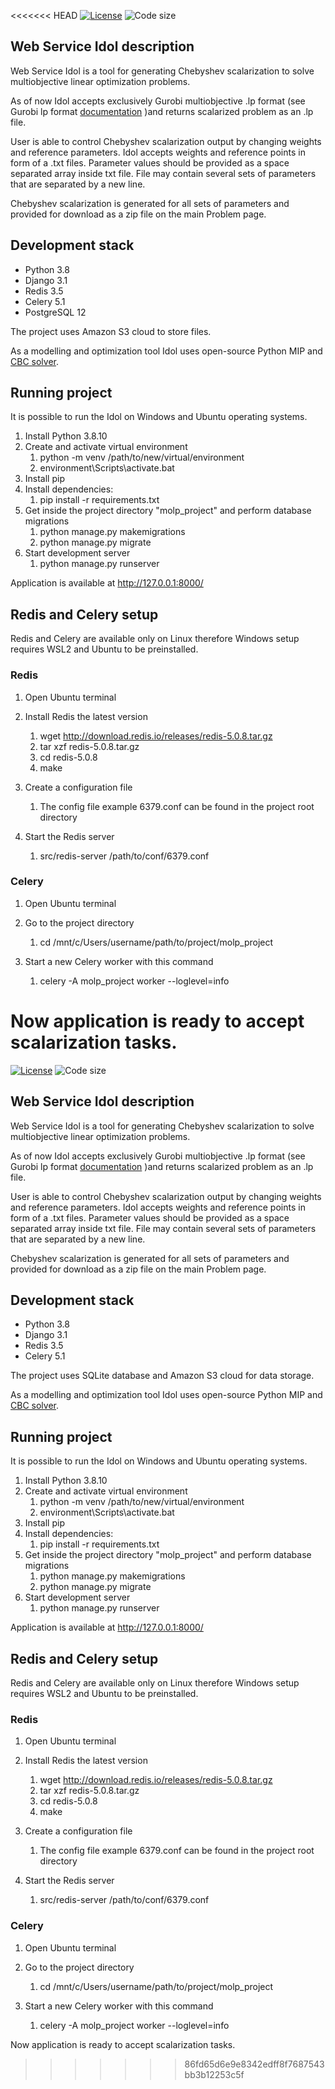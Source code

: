 <<<<<<< HEAD
[![License](https://img.shields.io/github/license/rhombicosi/molp_project)](LICENSE)
![Code size](https://img.shields.io/github/languages/code-size/rhombicosi/Idol)
## **Web Service Idol description**
Web Service Idol is a tool for generating Chebyshev scalarization to solve multiobjective linear optimization problems.

As of now Idol accepts exclusively Gurobi multiobjective .lp format (see Gurobi lp format [documentation](https://www.gurobi.com/documentation/9.0/refman/lp_format.html#format:LP) )and returns scalarized problem as an .lp file.

User is able to control Chebyshev scalarization output by changing weights and reference parameters.
Idol accepts weights and reference points in form of a .txt files. Parameter values should be provided as a space separated array inside txt file.
File may contain several sets of parameters that are separated by a new line.

Chebyshev scalarization is generated for all sets of parameters and provided for download as a zip file on the main Problem page.

## **Development stack**

* Python 3.8
* Django 3.1
* Redis 3.5
* Celery 5.1
* PostgreSQL 12

The project uses Amazon S3 cloud to store files.

As a modelling and optimization tool Idol uses open-source Python MIP and [CBC solver](https://github.com/coin-or/Cbc).

## **Running project**

It is possible to run the Idol on Windows and Ubuntu operating systems.

1.  Install Python 3.8.10
1.  Create and activate virtual environment 
    1.  python -m venv /path/to/new/virtual/environment
    1.  environment\Scripts\activate.bat
1.  Install pip
1.  Install dependencies:
    1.  pip install -r requirements.txt
1.  Get inside the project directory "molp_project" and perform database migrations
    1.  python manage.py makemigrations
    1.  python manage.py migrate
1.  Start development server
    1.  python manage.py runserver
    
Application is available at http://127.0.0.1:8000/

## **Redis and Celery setup**
Redis and Celery are available only on Linux therefore Windows setup requires WSL2 and Ubuntu to be preinstalled.

### **Redis**
1. Open Ubuntu terminal
1. Install Redis the latest version
    1. wget http://download.redis.io/releases/redis-5.0.8.tar.gz
    1. tar xzf redis-5.0.8.tar.gz
    1. cd redis-5.0.8
    1. make
    
1. Create a configuration file
   1. The config file example 6379.conf can be found in the project root directory
    
1. Start the Redis server
    1. src/redis-server /path/to/conf/6379.conf

### **Celery**
1. Open Ubuntu terminal
1. Go to the project directory
    1. cd /mnt/c/Users/username/path/to/project/molp_project
    
1. Start a new Celery worker with this command
    1. celery -A molp_project worker --loglevel=info

Now application is ready to accept scalarization tasks.
=======
[![License](https://img.shields.io/github/license/rhombicosi/molp_project)](LICENSE)
![Code size](https://img.shields.io/github/languages/code-size/rhombicosi/Idol)
## **Web Service Idol description**
Web Service Idol is a tool for generating Chebyshev scalarization to solve multiobjective linear optimization problems.

As of now Idol accepts exclusively Gurobi multiobjective .lp format (see Gurobi lp format [documentation](https://www.gurobi.com/documentation/9.0/refman/lp_format.html#format:LP) )and returns scalarized problem as an .lp file.

User is able to control Chebyshev scalarization output by changing weights and reference parameters.
Idol accepts weights and reference points in form of a .txt files. Parameter values should be provided as a space separated array inside txt file.
File may contain several sets of parameters that are separated by a new line.

Chebyshev scalarization is generated for all sets of parameters and provided for download as a zip file on the main Problem page.

## **Development stack**

* Python 3.8
* Django 3.1
* Redis 3.5
* Celery 5.1

The project uses SQLite database and Amazon S3 cloud for data storage.

As a modelling and optimization tool Idol uses open-source Python MIP and [CBC solver](https://github.com/coin-or/Cbc).

## **Running project**

It is possible to run the Idol on Windows and Ubuntu operating systems.

1.  Install Python 3.8.10
1.  Create and activate virtual environment 
    1.  python -m venv /path/to/new/virtual/environment
    1.  environment\Scripts\activate.bat
1.  Install pip
1.  Install dependencies:
    1.  pip install -r requirements.txt
1.  Get inside the project directory "molp_project" and perform database migrations
    1.  python manage.py makemigrations
    1.  python manage.py migrate
1.  Start development server
    1.  python manage.py runserver
    
Application is available at http://127.0.0.1:8000/

## **Redis and Celery setup**
Redis and Celery are available only on Linux therefore Windows setup requires WSL2 and Ubuntu to be preinstalled.

### **Redis**
1. Open Ubuntu terminal
1. Install Redis the latest version
    1. wget http://download.redis.io/releases/redis-5.0.8.tar.gz
    1. tar xzf redis-5.0.8.tar.gz
    1. cd redis-5.0.8
    1. make
    
1. Create a configuration file
   1. The config file example 6379.conf can be found in the project root directory
    
1. Start the Redis server
    1. src/redis-server /path/to/conf/6379.conf

### **Celery**
1. Open Ubuntu terminal
1. Go to the project directory
    1. cd /mnt/c/Users/username/path/to/project/molp_project
    
1. Start a new Celery worker with this command
    1. celery -A molp_project worker --loglevel=info

Now application is ready to accept scalarization tasks.
>>>>>>> 86fd65d6e9e8342edff8f7687543bb3b12253c5f
